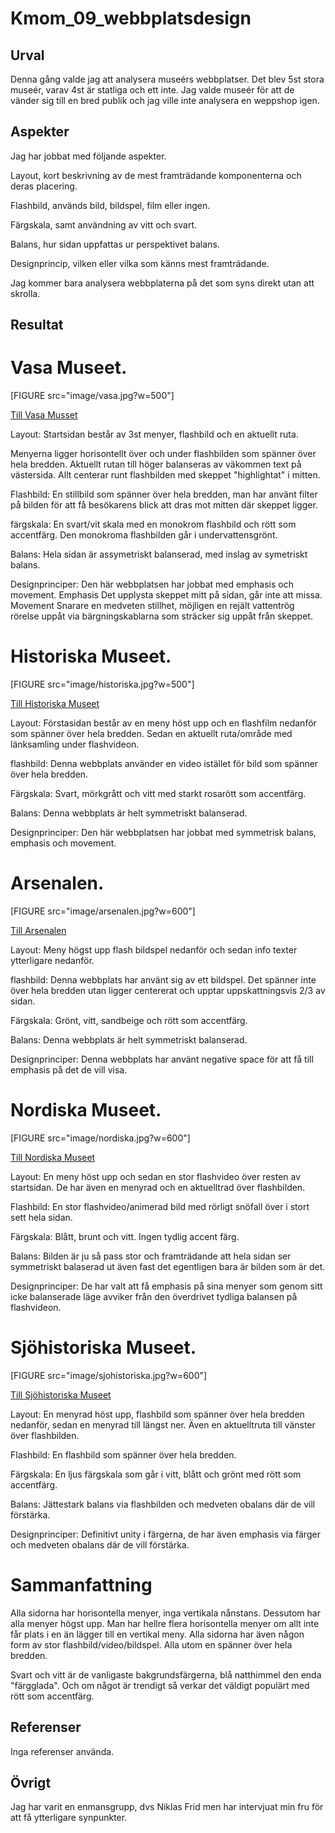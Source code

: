 ---
---
Kmom_09_webbplatsdesign
=========================


Urval
-----------------------

Denna gång valde jag att analysera museérs webbplatser.
Det blev 5st stora museér, varav 4st är statliga och ett inte.
Jag valde museér för att de vänder sig till en bred publik och jag ville inte analysera en weppshop igen.

Aspekter
-----------------------

Jag har jobbat med följande aspekter.

Layout, kort beskrivning av de mest framträdande komponenterna och deras placering.

Flashbild, används bild, bildspel, film eller ingen.

Färgskala, samt användning av vitt och svart.

Balans, hur sidan uppfattas ur perspektivet balans.

Designprincip, vilken eller vilka som känns mest framträdande.

Jag kommer bara analysera webbplaterna på det som syns direkt utan att skrolla.


Resultat
-----------------------


Vasa Museet.
==========

[FIGURE src="image/vasa.jpg?w=500"]

[Till Vasa Musset](https://www.vasamuseet.se/)

Layout:
Startsidan består av 3st menyer, flashbild och en aktuellt ruta.

Menyerna ligger horisontellt över och under flashbilden som spänner över hela bredden. Aktuellt rutan till höger balanseras av väkommen text på västersida.
Allt centerar runt flashbilden med skeppet "highlightat" i mitten.

Flashbild:
En stillbild som spänner över hela bredden, man har använt filter på bilden för att få besökarens blick att dras mot mitten där skeppet ligger.

färgskala:
En svart/vit skala med en monokrom flashbild och rött som accentfärg.
Den monokroma flashbilden går i undervattensgrönt.


Balans:
Hela sidan är assymetriskt balanserad, med inslag av symetriskt balans.

Designprinciper:
Den här webbplatsen har jobbat med emphasis och movement. Emphasis Det upplysta skeppet mitt på sidan, går inte att missa. Movement Snarare en medveten stillhet, möjligen en rejält vattentrög rörelse uppåt via bärgningskablarna som sträcker sig uppåt från skeppet.



Historiska Museet.
==========

[FIGURE src="image/historiska.jpg?w=500"]

[Till Historiska Museet](http://historiska.se/)


Layout:
Förstasidan består av en meny höst upp och en flashfilm nedanför som spänner över hela bredden.
Sedan en aktuellt ruta/område med länksamling under flashvideon.

flashbild:
Denna webbplats använder en video istället för bild som spänner över hela bredden.

Färgskala:
Svart, mörkgrått och vitt med starkt rosarött som accentfärg.

Balans:
Denna webbplats är helt symmetriskt balanserad.

Designprinciper:
Den här webbplatsen har jobbat med symmetrisk balans, emphasis och movement.



Arsenalen.
======

[FIGURE src="image/arsenalen.jpg?w=600"]

[Till Arsenalen](https://arsenalen.se/)


Layout:
Meny högst upp flash bildspel nedanför och sedan info texter ytterligare nedanför.

flashbild:
Denna webbplats har använt sig av ett bildspel.
Det spänner inte över hela bredden utan ligger centererat och upptar uppskattningsvis 2/3 av sidan.

Färgskala:
Grönt, vitt, sandbeige och rött som accentfärg.

Balans:
Denna webbplats är helt symmetriskt balanserad.

Designprinciper:
Denna webbplats har använt negative space för att få till emphasis på det de vill visa.



Nordiska Museet.
======

[FIGURE src="image/nordiska.jpg?w=600"]

[Till Nordiska Museet](https://www.nordiskamuseet.se/)

Layout:
En meny höst upp och sedan en stor flashvideo över resten av startsidan.
De har även en menyrad och en aktuelltrad över flashbilden.

Flashbild:
En stor flashvideo/animerad bild med rörligt snöfall över i stort sett hela sidan.

Färgskala:
Blått, brunt och vitt. Ingen tydlig accent färg.

Balans:
Bilden är ju så pass stor och framträdande att hela sidan ser symmetriskt balaserad ut även fast det egentligen bara är bilden som är det.

Designprinciper:
De har valt att få emphasis på sina menyer som genom sitt icke balanserade läge avviker från den överdrivet tydliga balansen på flashvideon.



Sjöhistoriska Museet.
======

[FIGURE src="image/sjohistoriska.jpg?w=600"]

[Till Sjöhistoriska Museet](https://www.sjohistoriska.se/)

Layout:
En menyrad höst upp, flashbild som spänner över hela bredden nedanför, sedan en menyrad till längst ner.
Även en aktuelltruta till vänster över flashbilden.

Flashbild:
En flashbild som spänner över hela bredden.

Färgskala:
En ljus färgskala som går i vitt, blått och grönt med rött som accentfärg.

Balans:
Jättestark balans via flashbilden och medveten obalans där de vill förstärka.

Designprinciper:
Definitivt unity i färgerna, de har även emphasis via färger och medveten obalans där de vill förstärka.



Sammanfattning
======
Alla sidorna har horisontella menyer, inga vertikala nånstans. Dessutom har alla menyer högst upp.
Man har hellre flera horisontella menyer om allt inte får plats i en än lägger till en vertikal meny.
Alla sidorna har även någon form av stor flashbild/video/bildspel. Alla utom en spänner över hela bredden.

Svart och vitt är de vanligaste bakgrundsfärgerna, blå natthimmel den enda "färgglada". Och om något är trendigt så verkar det väldigt populärt med rött som accentfärg.


Referenser
-----------------------

Inga referenser använda.

Övrigt
-----------------------

Jag har varit en enmansgrupp, dvs Niklas Frid men har intervjuat min fru för att få ytterligare synpunkter.
